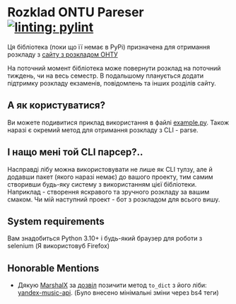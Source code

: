 # Rozklad ONTU Pareser [![linting: pylint](https://img.shields.io/badge/linting-pylint-yellowgreen)](https://github.com/PyCQA/pylint)
Ця бібліотека (поки що її немає в PyPi) призначена для отримання розкладу з [сайту з розкладом ОНТУ](https://rozklad.ontu.edu.ua/guest_n.php)

На поточний момент бібліотека може повернути розклад на поточний тиждень, чи на весь семестр. В подальшому планується додати підтримку розкладу екзаменів, повідомлень та інших розділів сайту.

## А як користуватися?
Ви можете подивитися приклад використання в файлі [example.py](https://github.com/makisukurisu/rozklad-ontu-parser/blob/master/ontu_parser/example.py). Також наразі є окремий метод для отримання розкладу з CLI - parse.

## І нащо мені той CLI парсер?..
Насправді лібу можна використовувати не лише як CLI тулзу, але й додавши пакет (якого наразі немає) до вашого проекту, тим самим створивши будь-яку систему з використанням цієї бібліотеки.
Наприклад - створення яскравого та зручного розкладу за вашим смаком.
Чи мій наступний проект - бот з розкладом для всього вишу.

## System requirements
Вам знадобиться Python 3.10+ і будь-який браузер для роботи з selenium (Я використовуб Firefox)

## Honorable Mentions
* Дякую [MarshalX](https://github.com/MarshalX) за [дозвіл](https://t.me/yandex_music_api/29677) позичити метод `to_dict` з його ліби: [yandex-music-api](https://github.com/MarshalX/yandex-music-api). (Було внесено мінімальні зміни через bs4 теги)
